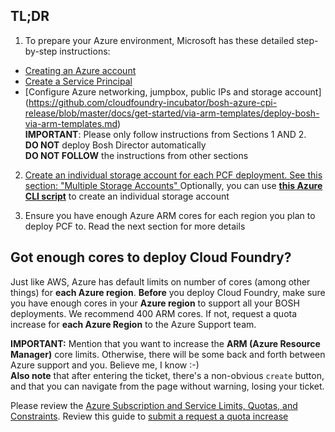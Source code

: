 ## TL;DR
1) To prepare your Azure environment, Microsoft has these detailed step-by-step instructions: 
* [Creating an Azure account](https://azure.microsoft.com/en-us/pricing/free-trial/)
* [Create a Service Principal](https://github.com/cloudfoundry-incubator/bosh-azure-cpi-release/blob/master/docs/get-started/create-service-principal.md)
* [Configure Azure networking, jumpbox, public IPs and storage account] (https://github.com/cloudfoundry-incubator/bosh-azure-cpi-release/blob/master/docs/get-started/via-arm-templates/deploy-bosh-via-arm-templates.md)     
**IMPORTANT**: Please only follow instructions from Sections 1 AND 2.     
**DO NOT** deploy Bosh Director automatically      
**DO NOT FOLLOW** the instructions from other sections      

2) [Create an individual storage account for each PCF deployment. See this section: "Multiple Storage Accounts" ](https://github.com/cloudfoundry-incubator/bosh-azure-cpi-release/tree/master/docs/advanced/deploy-cloudfoundry-for-enterprise)
Optionally, you can use [**this Azure CLI script**](scripts/createStorageAccount.sh) to create an individual storage account

3) Ensure you have enough Azure ARM cores for each region you plan to deploy PCF to. Read the next section for more details    

## Got enough cores to deploy Cloud Foundry?
Just like AWS, Azure has default limits on number of cores (among other things) for **each Azure region**. **Before** you deploy Cloud Foundry, make sure you have enough cores in your **Azure region** to support all your BOSH deployments. We recommend 400 ARM cores. If not, request a quota increase for **each Azure Region** to the Azure Support team.      

**IMPORTANT:**  Mention that you want to increase the **ARM (Azure Resource Manager)** core limits. Otherwise, there will be some back and forth between Azure support and you. Believe me, I know :-)     
**Also note** that after entering the ticket, there's a non-obvious `create` button, and that you can navigate from the page without warning, losing your ticket.
     
Please review the [Azure Subscription and Service Limits, Quotas, and Constraints](https://azure.microsoft.com/en-us/documentation/articles/azure-subscription-service-limits). 
Review this guide to [submit a request a quota increase](http://azure.microsoft.com/blog/2014/06/04/azure-limits-quotas-increase-requests)
